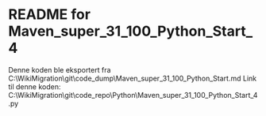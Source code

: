 # README for Maven_super_31_100_Python_Start_4
Denne koden ble eksportert fra C:\WikiMigration\git\code_dump\Maven_super_31_100_Python_Start.md
Link til denne koden: C:\WikiMigration\git\code_repo\Python\Maven_super_31_100_Python_Start_4.py
